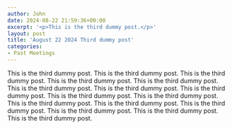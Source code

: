 ```yaml
---
author: John
date: 2024-08-22 21:59:36+00:00
excerpt: '<p>This is the third dummy post.</p>'
layout: post
title: 'August 22 2024 Third dummy post'
categories:
- Past Meetings
---
```

<p>This is the third dummy post. This is the third dummy post. This is the third dummy post. This is the third dummy post. This is the third dummy post. This is the third dummy post. This is the third dummy post. This is the third dummy post. This is the third dummy post. This is the third dummy post. This is the third dummy post. This is the third dummy post. This is the third dummy post. This is the third dummy post. This is the third dummy post. This is the third dummy post. </p>
